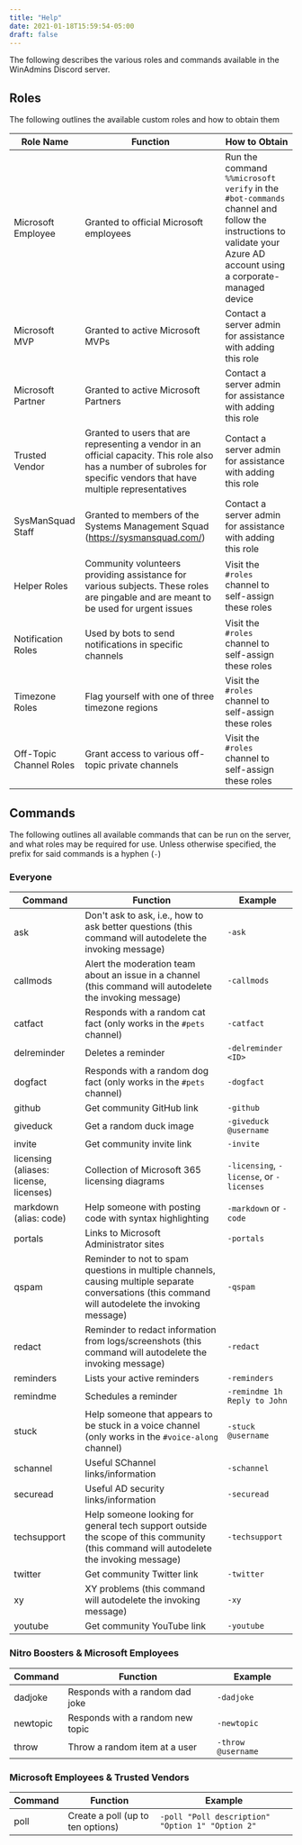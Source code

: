 ```yaml
---
title: "Help"
date: 2021-01-18T15:59:54-05:00
draft: false
---
```


The following describes the various roles and commands available in the WinAdmins Discord server.

## Roles

The following outlines the available custom roles and how to obtain them

Role Name|Function|How to Obtain
-|-|-
Microsoft Employee|Granted to official Microsoft employees|Run the command `%%microsoft verify` in the `#bot-commands` channel and follow the instructions to validate your Azure AD account using a corporate-managed device
Microsoft MVP|Granted to active Microsoft MVPs|Contact a server admin for assistance with adding this role
Microsoft Partner|Granted to active Microsoft Partners|Contact a server admin for assistance with adding this role
Trusted Vendor|Granted to users that are representing a vendor in an official capacity. This role also has a number of subroles for specific vendors that have multiple representatives|Contact a server admin for assistance with adding this role
SysManSquad Staff|Granted to members of the Systems Management Squad (https://sysmansquad.com/)|Contact a server admin for assistance with adding this role
Helper Roles|Community volunteers providing assistance for various subjects. These roles are pingable and are meant to be used for urgent issues|Visit the `#roles` channel to self-assign these roles
Notification Roles|Used by bots to send notifications in specific channels|Visit the `#roles` channel to self-assign these roles
Timezone Roles|Flag yourself with one of three timezone regions|Visit the `#roles` channel to self-assign these roles
Off-Topic Channel Roles|Grant access to various off-topic private channels|Visit the `#roles` channel to self-assign these roles

## Commands

The following outlines all available commands that can be run on the server, and what roles may be required for use. Unless otherwise specified, the prefix for said commands is a hyphen (`-`)

### Everyone

Command|Function|Example
-|-|-
ask|Don't ask to ask, i.e., how to ask better questions (this command will autodelete the invoking message)|`-ask`
callmods|Alert the moderation team about an issue in a channel (this command will autodelete the invoking message)|`-callmods`
catfact|Responds with a random cat fact (only works in the `#pets` channel)|`-catfact`
delreminder|Deletes a reminder|`-delreminder <ID>`
dogfact|Responds with a random dog fact (only works in the `#pets` channel)|`-dogfact`
github|Get community GitHub link|`-github`
giveduck|Get a random duck image|`-giveduck @username`
invite|Get community invite link|`-invite`
licensing (aliases: license, licenses)|Collection of Microsoft 365 licensing diagrams|`-licensing`, `-license`, or `-licenses`
markdown (alias: code)|Help someone with posting code with syntax highlighting|`-markdown` or `-code`
portals|Links to Microsoft Administrator sites|`-portals`
qspam|Reminder to not to spam questions in multiple channels, causing multiple separate conversations (this command will autodelete the invoking message)|`-qspam`
redact|Reminder to redact information from logs/screenshots (this command will autodelete the invoking message)|`-redact`
reminders|Lists your active reminders|`-reminders`
remindme|Schedules a reminder|`-remindme 1h Reply to John`
stuck|Help someone that appears to be stuck in a voice channel (only works in the `#voice-along` channel)|`-stuck @username`
schannel|Useful SChannel links/information|`-schannel`
securead|Useful AD security links/information|`-securead`
techsupport|Help someone looking for general tech support outside the scope of this community (this command will autodelete the invoking message)|`-techsupport`
twitter|Get community Twitter link|`-twitter`
xy|XY problems (this command will autodelete the invoking message)|`-xy`
youtube|Get community YouTube link|`-youtube`

### Nitro Boosters & Microsoft Employees

Command|Function|Example
-|-|-
dadjoke|Responds with a random dad joke|`-dadjoke`
newtopic|Responds with a random new topic|`-newtopic`
throw|Throw a random item at a user|`-throw @username`

### Microsoft Employees & Trusted Vendors

Command|Function|Example
-|-|-
poll|Create a poll (up to ten options)|`-poll "Poll description" "Option 1" "Option 2"`
